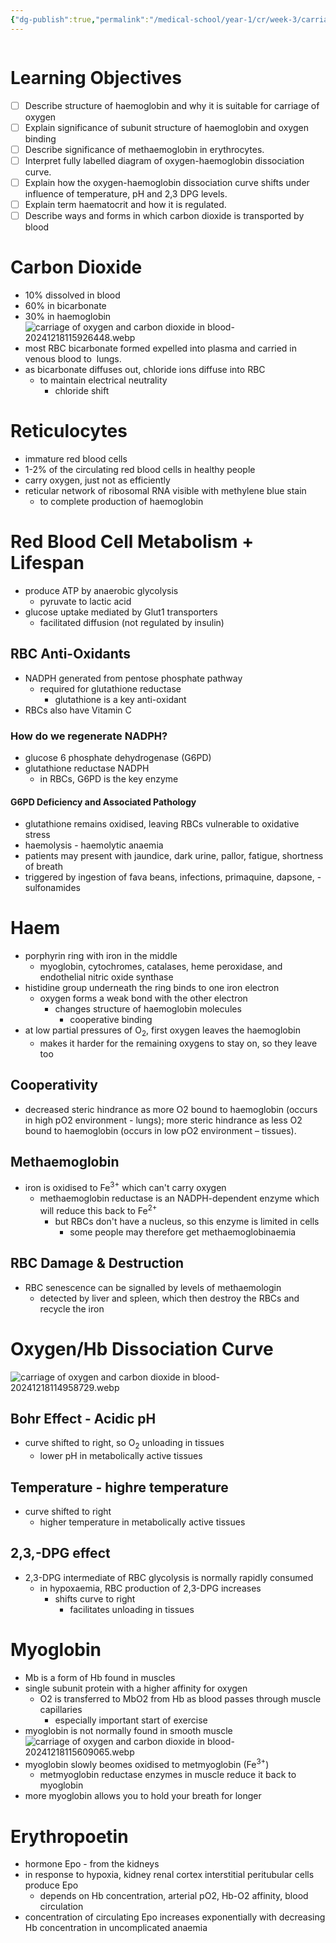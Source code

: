 ```yaml
---
{"dg-publish":true,"permalink":"/medical-school/year-1/cr/week-3/carriage-of-oxygen-and-carbon-dioxide-in-blood/","tags":["cr"]}
---
```


```table-of-contents
```
# Learning Objectives
- [ ] Describe structure of haemoglobin and why it is suitable for carriage of oxygen
- [ ] Explain significance of subunit structure of haemoglobin and oxygen binding
- [ ] Describe significance of methaemoglobin in erythrocytes.
- [ ] Interpret fully labelled diagram of oxygen-haemoglobin dissociation curve.
- [ ] Explain how the oxygen-haemoglobin dissociation curve shifts under influence of temperature, pH and 2,3 DPG levels.
- [ ] Explain term haematocrit and how it is regulated.
- [ ] Describe ways and forms in which carbon dioxide is transported by blood

# Carbon Dioxide
- 10% dissolved in blood
- 60% in bicarbonate
- 30% in haemoglobin
![carriage of oxygen and carbon dioxide in blood-20241218115926448.webp](/img/user/Medical%20School/Year%201/cr/week%203/attachments/carriage%20of%20oxygen%20and%20carbon%20dioxide%20in%20blood-20241218115926448.webp)
- most RBC bicarbonate formed expelled into plasma and carried in venous blood to  lungs.
- as bicarbonate diffuses out, chloride ions diffuse into RBC
	- to maintain electrical neutrality
		- chloride shift
# Reticulocytes
- immature red blood cells
- 1-2% of the circulating red blood cells in healthy people
- carry oxygen, just not as efficiently
- reticular network of ribosomal RNA visible with methylene blue stain
	- to complete production of haemoglobin

# Red Blood Cell Metabolism + Lifespan
- produce ATP by anaerobic glycolysis
	- pyruvate to lactic acid
- glucose uptake mediated by Glut1 transporters
	- facilitated diffusion (not regulated by insulin)
## RBC Anti-Oxidants
- NADPH generated from pentose phosphate pathway
	- required for glutathione reductase
		- glutathione is a key anti-oxidant
- RBCs also have Vitamin C
### How do we regenerate NADPH?
- glucose 6 phosphate dehydrogenase (G6PD)
- glutathione reductase NADPH
	- in RBCs, G6PD is the key enzyme
#### G6PD Deficiency and Associated Pathology
- glutathione remains oxidised, leaving RBCs vulnerable to oxidative stress
- haemolysis - haemolytic anaemia
- patients may present with jaundice, dark urine, pallor, fatigue, shortness of breath
- triggered by ingestion of fava beans, infections, primaquine, dapsone, -sulfonamides

# Haem
- porphyrin ring with iron in the middle
	- myoglobin, cytochromes, catalases, heme peroxidase, and endothelial nitric oxide synthase
- histidine group underneath the ring binds to one iron electron
	- oxygen forms a weak bond with the other electron
		- changes structure of haemoglobin molecules
			- cooperative binding
- at low partial pressures of O<sub>2</sub>, first oxygen leaves the haemoglobin
	- makes it harder for the remaining oxygens to stay on, so they leave too
## Cooperativity
- decreased steric hindrance as more O2 bound to haemoglobin (occurs in high pO2 environment - lungs); more steric hindrance as less O2 bound to haemoglobin (occurs in low pO2 environment – tissues).
## Methaemoglobin
- iron is oxidised to Fe<sup>3+</sup> which can't carry oxygen
	- methaemoglobin reductase is an NADPH-dependent enzyme which will reduce this back to Fe<sup>2+</sup> 
		- but RBCs don't have a nucleus, so this enzyme is limited in cells
			- some people may therefore get methaemoglobinaemia
## RBC Damage & Destruction
- RBC senescence can be signalled by levels of methaemologin
	- detected by liver and spleen, which then destroy the RBCs and recycle the iron
# Oxygen/Hb Dissociation Curve
![carriage of oxygen and carbon dioxide in blood-20241218114958729.webp](/img/user/Medical%20School/Year%201/cr/week%203/attachments/carriage%20of%20oxygen%20and%20carbon%20dioxide%20in%20blood-20241218114958729.webp)
## Bohr Effect - Acidic pH
- curve shifted to right, so O<sub>2</sub> unloading in tissues
	- lower pH in metabolically active tissues
## Temperature - highre temperature
- curve shifted to right
	- higher temperature in metabolically active tissues
## 2,3,-DPG effect
- 2,3-DPG intermediate of RBC glycolysis is normally rapidly consumed
	- in hypoxaemia, RBC production of 2,3-DPG increases
		- shifts curve to right
			- facilitates unloading in tissues

# Myoglobin
- Mb is a form of Hb found in muscles
- single subunit protein with a higher affinity for oxygen
	- O2 is transferred to MbO2 from Hb as blood passes through muscle capillaries
		- especially important start of exercise
- myoglobin is not normally found in smooth muscle
![carriage of oxygen and carbon dioxide in blood-20241218115609065.webp](/img/user/Medical%20School/Year%201/cr/week%203/attachments/carriage%20of%20oxygen%20and%20carbon%20dioxide%20in%20blood-20241218115609065.webp)
- myoglobin slowly beomes oxidised to metmyoglobin (Fe<sup>3+</sup>)
	- metmyoglobin reductase enzymes in muscle reduce it back to myoglobin
- more myoglobin allows you to hold your breath for longer

# Erythropoetin
- hormone Epo - from the kidneys
- in response to hypoxia, kidney renal cortex interstitial peritubular cells produce Epo
	- depends on Hb concentration, arterial pO2, Hb-O2 affinity, blood circulation
- concentration of circulating Epo increases exponentially with decreasing Hb concentration in uncomplicated anaemia